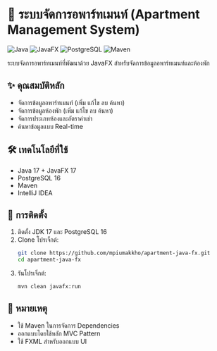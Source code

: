 # 🏢 ระบบจัดการอพาร์ทเมนท์ (Apartment Management System)

![Java](https://img.shields.io/badge/Java-17-orange?logo=java)
![JavaFX](https://img.shields.io/badge/JavaFX-17-blue?logo=java)
![PostgreSQL](https://img.shields.io/badge/PostgreSQL-16-blue?logo=postgresql)
![Maven](https://img.shields.io/badge/Maven-3.9.5-red?logo=apache-maven)

ระบบจัดการอพาร์ทเมนท์ที่พัฒนาด้วย JavaFX สำหรับจัดการข้อมูลอพาร์ทเมนท์และห้องพัก

## ✨ คุณสมบัติหลัก
- จัดการข้อมูลอพาร์ทเมนท์ (เพิ่ม แก้ไข ลบ ค้นหา)
- จัดการข้อมูลห้องพัก (เพิ่ม แก้ไข ลบ ค้นหา)
- จัดการประเภทห้องและอัตราค่าเช่า
- ค้นหาข้อมูลแบบ Real-time

## 🛠️ เทคโนโลยีที่ใช้
- Java 17 + JavaFX 17
- PostgreSQL 16
- Maven
- IntelliJ IDEA

## 🚀 การติดตั้ง
1. ติดตั้ง JDK 17 และ PostgreSQL 16
2. Clone โปรเจ็กต์:
   ```bash
   git clone https://github.com/mpiumakkho/apartment-java-fx.git
   cd apartment-java-fx
   ```
3. รันโปรเจ็กต์:
   ```bash
   mvn clean javafx:run
   ```

## 📝 หมายเหตุ
- ใช้ Maven ในการจัดการ Dependencies
- ออกแบบโดยใช้หลัก MVC Pattern
- ใช้ FXML สำหรับออกแบบ UI
